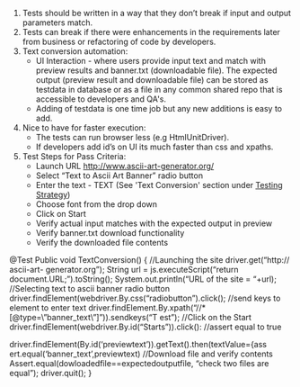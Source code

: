 1. Tests should be written in a way that they don’t break if input and output parameters match.
2. Tests can break if there were enhancements in the requirements later from business or refactoring of code by developers.
3. Text conversion automation:
    * UI Interaction - where users provide input text and match with preview results and banner.txt (downloadable file). The expected           output (preview result and downloadable file) can be stored as testdata in database or as a file in any common shared repo that is         accessible to developers and QA's.
    * Adding of testdata is one time job but any new additions is easy to add.
 4. Nice to have for faster execution: 
    * The tests can run browser less (e.g HtmlUnitDriver). 
    * If developers add id’s on UI its much faster than css and xpaths.
 5. Test Steps for Pass Criteria:
    * Launch URL http://www.ascii-art-generator.org/
    * Select “Text to Ascii Art Banner” radio button
    * Enter the text - TEXT (See 'Text Conversion' section under [Testing Strategy](./Testing-Strategy.md))
    * Choose font from the drop down 
    * Click on Start
    * Verify actual input matches with the expected output in preview
    * Verify banner.txt download functionality
    * Verify the downloaded file contents
    
@Test
Public void TextConversion()
{
//Launching the site
driver.get(“http:// ascii-art- generator.org”);
String url = js.executeScript(“return document.URL;”).toString();
System.out.println(“URL of the site = “+url);
//Selecting text to ascii banner radio button
driver.findElement(webdriver.By.css(“radiobutton”).click();
//send keys to element to enter text
driver.findElement.By.xpath(“//*[@type=\”banner_text\”]”)).sendkeys(“T
est”);
//Click on the Start
driver.findElement(webdriver.By.id(“Starts”)).click():
//assert equal to true

driver.findElement(By.id(‘previewtext’)).getText().then(textValue={ass
ert.equal(‘banner_text’,previewtext)
//Download file and verify contents
Assert.equal(dowloadedfile==expectedoutputfile, “check two files are
equal”);
driver.quit();
}
    
